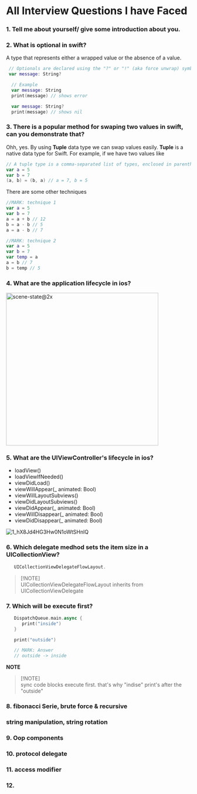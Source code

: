 # All Interview Questions I have Faced

### 1. Tell me about yourself/ give some introduction about you.
### 2. What is optional in swift?
  A type that represents either a wrapped value or the absence of a value.
  ```swift
   // Optionals are declared using the "?" or "!" (aka force unwrap) symbol at the end of the Types
   var message: String?
  ```
 ```swift
   // Example
   var message: String
   print(message) // shows error

   var message: String?
   print(message) // shows nil
  ```

### 3. There is a popular method for swaping two values in swift, can you demonstrate that?
   Ohh, yes. By using **Tuple** data type we can swap values easily. **Tuple** is a native data type for Swift.
   For example, if we have two values like 
   ```swift
   // A tuple type is a comma-separated list of types, enclosed in parentheses.
   var a = 5
   var b = 7
   (a, b) = (b, a) // a = 7, b = 5
  ```
   There are some other techniques
   ```swift
   //MARK: technique 1
   var a = 5
   var b = 7
   a = a + b // 12
   b = a - b // 5
   a = a - b // 7

   //MARK: technique 2
   var a = 5
   var b = 7
   var temp = a
   a = b // 7
   b = temp // 5
  ```
### 4. What are the application lifecycle in ios?
   <img width="415" alt="scene-state@2x" src="https://github.com/asadullahpranto/All-Interview-Questions-I-have-Faced/assets/22514450/768570ea-5ef3-4112-9dd7-327f1a9191af">

### 5. What are the UIViewController's lifecycle in ios?
   - loadView()
   - loadViewIfNeeded()
   - viewDidLoad()
   - viewWillAppear(_ animated: Bool)
   - viewWillLayoutSubviews()
   - viewDidLayoutSubviews()
   - viewDidAppear(_ animated: Bool)
   - viewWillDisappear(_ animated: Bool)
   - viewDidDisappear(_ animated: Bool)
     
   ![1_hX8Jd4HG3Hw0N1oWtSHnlQ](https://github.com/asadullahpranto/All-Interview-Questions-I-have-Faced/assets/22514450/10cf841e-1ff7-4ae3-bf55-bb936cd9bd2b)

### 6. Which delegate medhod sets the item size in a UICollectionView?
   ```swift
      UICollectionViewDelegateFlowLayout.
   ```
  > [!NOTE]\
  >  UICollectionViewDelegateFlowLayout inherits from UICollectionViewDelegate

### 7. Which will be execute first?
   ```swift
      DispatchQueue.main.async {
         print("inside")
      }

      print("outside")

      // MARK: Answer
      // outside -> inside
   ```
  **NOTE** <!-- omit in toc -->
> [!NOTE]\
>  sync code blocks execute first. that's why "indise" print's after the "outside"
### 8. fibonacci Serie,  brute force & recursive 
### string manipulation, string rotation
### 9. Oop components 
### 10. protocol delegate
### 11. access modifier 
### 12. 
